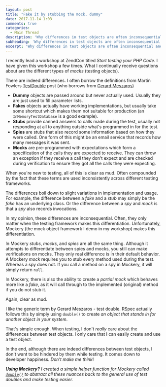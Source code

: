 ```yaml
---
layout: post
title: "Fake it by stubbing the mock, dummy"
date: 2017-11-14 1:03
comments: true
categories:
  - Main Thread
description: 'Why differences in test objects are often inconsequential and how abstraction can improve developer happiness.'
subheading: 'Why differences in test objects are often inconsequential and how abstraction can improve developer happiness.'
excerpt: 'Why differences in test objects are often inconsequential and how abstraction can improve developer happiness.'
---
```

I recently lead a workshop at ZendCon titled _Start testing your PHP Code_. I have given this workshop a few times. What I continually receive questions about are the different types of _mocks_ (testing objects).

There are indeed differences. I often borrow the definitions from Martin Fowlers [TestDouble](https://martinfowler.com/bliki/TestDouble.html) post (who borrows from [Gerard Meszaros](https://martinfowler.com/books/meszaros.html))

- **Dummy** objects are passed around but never actually used. Usually they are just used to fill parameter lists.
- **Fakes** objects actually have working implementations, but usually take some shortcut which makes them not suitable for production (an `InMemoryTestDatabase` is a good example).
- **Stubs** provide canned answers to calls made during the test, usually not responding at all to anything outside what's programmed in for the test.
- **Spies** are stubs that also record some information based on how they were called. One form of this might be an email service that records how many messages it was sent.
- **Mocks** are pre-programmed with expectations which form a specification of the calls they are expected to receive. They can throw an exception if they receive a call they don't expect and are checked during verification to ensure they got all the calls they were expecting.

When you're new to testing, all of this is clear as mud. Often compounded by the fact that these terms are used inconsistently across different testing frameworks.

The differences boil down to slight variations in implementation and usage. For example, the difference between a _fake_ and a _stub_ may simply be the _fake_ has an underlying class. Or the difference between a _spy_ and _mock_ is that a _spy_ also records invocations.

In my opinion, these differences are inconsequential. Often, they only matter when the testing framework makes this differentiation. Unfortunately, Mockery (the mock object framework I demo in my workshop) makes this differentiation.

In Mockery _stubs_, _mocks_, and _spies_ are all the same thing. Although it attempts to differentiate between spies and mocks, you still can make verifications on mocks. They only real difference is in their default behavior. A Mockery _mock_ requires you to stub every method used during the test. Whereas a spy does not. If you call a method on a spy in Mockery, it will simply return `null`.

In Mockery, there is also the ability to create a _partial mock_ which behaves more like a _fake_, as it will call through to the implemented (original) method if you do not stub it.

Again, clear as mud.

I like the generic term by Gerard Meszaros - test double. RSpec actually follows this by simply using `double()` to create _an object that stands in for another object in your system_.

That's simple enough. When testing, I don't _really_ care about the differences between test objects. I only care that I can easily create and use a test object.

In the end, although there are indeed differences between test objects, I don't want to be hindered by them while testing. It comes down to developer happiness. _Don't make me think_!

_**Using Mockery?** I created a simple helper function for Mockery called [`double()`](https://github.com/jasonmccreary/test-double) to abstract all these nuances back to the general use of test doubles and make testing easier._
